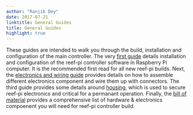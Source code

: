 ```yaml
---
author: "Ranjib Dey"
date: 2017-07-21
linktitle: General Guides
title: General Guides
highlight: true
---
```


These guides are intended to walk you through the build, installation and configuration of the main controller. The very [first guide](/general-guides/install/) details installation and configuration of the reef-pi controller software in Raspberry Pi computer. It is the recommended first read for all new reef-pi builds. Next, the [electronics and wiring guide](/general-guides/electronics) provides details on how to assemble different electronics component and wire them up with connectors. The third guide provides some details around [housing](/general-guides/housing), which is used to secure reef-pi electronics and critical for a permanant operation. Finally, the [bill of material](/general-guides/bom) provides a comprehensive list of hardware & electronics compoenent you will need for reef-pi controller build.

